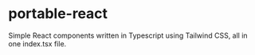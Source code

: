 # portable-react
Simple React components written in Typescript using Tailwind CSS, all in one index.tsx file.
